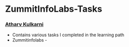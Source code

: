 # ZummitInfoLabs-Tasks

### [Atharv Kulkarni](https://atharv4git.github.io/webpage/)

* Contains various tasks I completed in the learning path
* Zummitinfolabs  - [](https://zummitlabs.com/)
